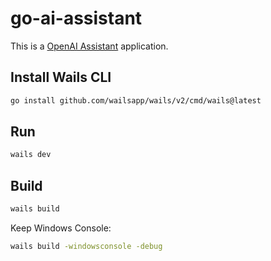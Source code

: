 # go-ai-assistant

This is a [OpenAI Assistant](https://platform.openai.com/docs/assistants/overview) application.

## Install Wails CLI

```bash
go install github.com/wailsapp/wails/v2/cmd/wails@latest
```

## Run

```bash
wails dev
```

## Build

```bash
wails build
```

Keep Windows Console:

```bash
wails build -windowsconsole -debug
```
